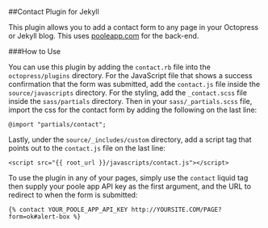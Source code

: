 ##Contact Plugin for Jekyll

This plugin allows you to add a contact form to any page in your Octopress or Jekyll blog.
This uses [pooleapp.com](http://pooleapp.com/) for the back-end. 

###How to Use

You can use this plugin by adding the `contact.rb` file into the `octopress/plugins` directory. 
For the JavaScript file that shows a success confirmation that the form was submitted, add the `contact.js` file inside the `source/javascripts` directory.
For the styling, add the `_contact.scss` file inside the `sass/partials` directory. Then in your `sass/_partials.scss` file, import the css for the contact form by adding the following on the last line:

```
@import "partials/contact";
```

Lastly, under the `source/_includes/custom` directory, add a script tag that points out to the `contact.js` file on the last line:

```
<script src="{{ root_url }}/javascripts/contact.js"></script>
```

To use the plugin in any of your pages, simply use the `contact` liquid tag then supply your poole app API key as the first argument, and the URL to redirect to when the form is submitted:

```
{% contact YOUR_POOLE_APP_API_KEY http://YOURSITE.COM/PAGE?form=ok#alert-box %}
```